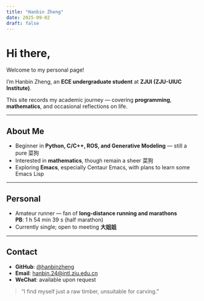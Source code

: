 ```yaml
---
title: "Hanbin Zheng"
date: 2025-09-02
draft: false
---
```


# Hi there,

Welcome to my personal page!  

I’m Hanbin Zheng, an **ECE undergraduate student** at **ZJUI (ZJU-UIUC Institute)**.  

This site records my academic journey — covering **programming**, **mathematics**, and occasional reflections on life.  

---

## About Me

- Beginner in **Python, C/C++, ROS, and Generative Modeling** — still a pure 菜狗  
- Interested in **mathematics**, though remain a sheer 菜狗  
- Exploring **Emacs**, especially Centaur Emacs, with plans to learn some Emacs Lisp  

---

## Personal

- Amateur runner — fan of **long-distance running and marathons**  
  **PB**: 1 h 54 min 39 s (half marathon)  
- Currently single; open to meeting **大姐姐**  

---

## Contact

- **GitHub**: [@hanbinzheng](https://github.com/hanbinzheng)  
- **Email**: hanbin.24@intl.zju.edu.cn  
- **WeChat**: available upon request  

> “I find myself just a raw timber, unsuitable for carving.”
